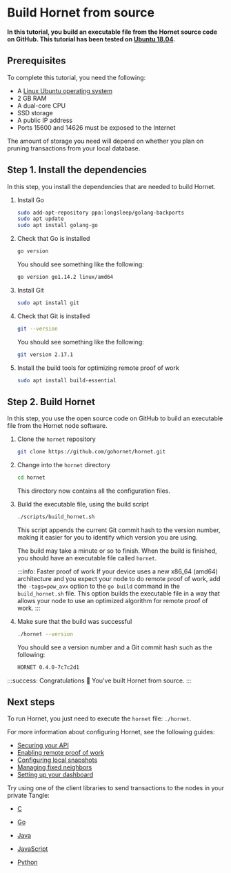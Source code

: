 # Build Hornet from source

**In this tutorial, you build an executable file from the Hornet source code on GitHub. This tutorial has been tested on [Ubuntu 18.04](http://releases.ubuntu.com/18.04).**

## Prerequisites

To complete this tutorial, you need the following:

- A [Linux Ubuntu operating system](https://ubuntu.com/download#download)
- 2 GB RAM
- A dual-core CPU
- SSD storage
- A public IP address
- Ports 15600 and 14626 must be exposed to the Internet

The amount of storage you need will depend on whether you plan on pruning transactions from your local database.

## Step 1. Install the dependencies

In this step, you install the dependencies that are needed to build Hornet.

1. Install Go

    ```bash
    sudo add-apt-repository ppa:longsleep/golang-backports
    sudo apt update
    sudo apt install golang-go
    ```

2. Check that Go is installed

    ```bash
    go version
    ```

    You should see something like the following:

    ```bash
    go version go1.14.2 linux/amd64
    ```

3. Install Git

    ```bash
    sudo apt install git
    ```

4. Check that Git is installed

    ```bash
    git --version
    ```

    You should see something like the following:

    ```bash
    git version 2.17.1
    ```

5. Install the build tools for optimizing remote proof of work

    ```bash
    sudo apt install build-essential
    ```

## Step 2. Build Hornet

In this step, you use the open source code on GitHub to build an executable file from the Hornet node software.

1. Clone the `hornet` repository

    ```bash
    git clone https://github.com/gohornet/hornet.git
    ```

2. Change into the `hornet` directory

    ```bash
    cd hornet
    ```

    This directory now contains all the configuration files.

3. Build the executable file, using the build script

    ```bash
    ./scripts/build_hornet.sh
    ```

    This script appends the current Git commit hash to the version number, making it easier for you to identify which version you are using.

    The build may take a minute or so to finish. When the build is finished, you should have an executable file called `hornet`.

    :::info: Faster proof of work
    If your device uses a new x86_64 (amd64) architecture and you expect your node to do remote proof of work, add the `-tags=pow_avx` option to the `go build` command in the `build_hornet.sh` file. This option builds the executable file in a way that allows your node to use an optimized algorithm for remote proof of work.
    :::

4. Make sure that the build was successful

    ```bash
    ./hornet --version
    ```

    You should see a version number and a Git commit hash such as the following:

    ```bash
    HORNET 0.4.0-7c7c2d1
    ```

:::success: Congratulations :tada:
You've built Hornet from source.
:::

## Next steps

To run Hornet, you just need to execute the `hornet` file: `./hornet`.

For more information about configuring Hornet, see the following guides:

- [Securing your API](../guides/securing-your-api.md)
- [Enabling remote proof of work](../guides/allowing-remote-pow.md)
- [Configuring local snapshots](../guides/configuring-snapshots.md)
- [Managing fixed neighbors](../guides/managing-neighbors.md)
- [Setting up your dashboard](../guides/setting-up-dashboard.md)

Try using one of the client libraries to send transactions to the nodes in your private Tangle:

- [C](root://core/1.0/getting-started/get-started-c.md)

- [Go](root://core/1.0/getting-started/get-started-go.md)

- [Java](root://core/1.0/getting-started/get-started-java.md)

- [JavaScript](root://core/1.0/getting-started/get-started-js.md)

- [Python](root://core/1.0/getting-started/get-started-python.md)
